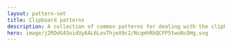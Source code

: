 ```yaml
---
layout: pattern-set
title: Clipboard patterns
description: A collection of common patterns for dealing with the clipboard.
hero: image/j2RDdG43oidUy6AL6LovThjeX9c2/NcqmhRbQCFP5twoNcOHg.svg
---
```

